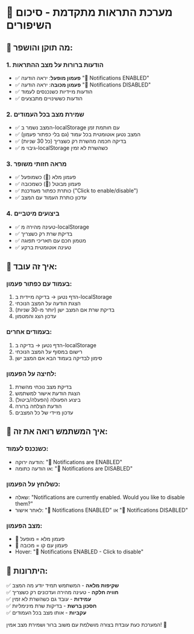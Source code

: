 # 🔔 מערכת התראות מתקדמת - סיכום השיפורים

## 🎯 מה תוקן והושפר:

### 1. הודעות ברורות על מצב ההתראות
- ✅ **פעמון מופעל**: יראה הודעה "🔔 Notifications ENABLED" 
- ✅ **פעמון מכובה**: יראה הודעה "🔕 Notifications DISABLED"
- ✅ הודעות מיידיות כשנכנסים לעמוד
- ✅ הודעות כששינויים מתבצעים

### 2. שמירת מצב בכל העמודים
- ✅ המצב נשמר ב-localStorage עם חותמת זמן
- ✅ המצב נטען אוטומטית בכל עמוד (גם בלי כפתור פעמון)
- ✅ בדיקה חכמה מהשרת רק כשצריך (כל 30 שניות)
- ✅ גיבוי מ-localStorage כשהשרת לא זמין

### 3. מראה חזותי משופר
- ✅ פעמון מלא (🔔) כשמופעל
- ✅ פעמון מבוטל (🔕) כשמכובה  
- ✅ כותרת כפתור מעודכנת ("Click to enable/disable")
- ✅ עדכון כותרת העמוד עם המצב

### 4. ביצועים מיטביים
- ✅ טעינה מהירה מ-localStorage
- ✅ בדיקת שרת רק כשצריך
- ✅ מטמון חכם עם תאריכי תפוגה
- ✅ טעינה אוטומטית ברקע

## 🔧 איך זה עובד:

### בעמוד עם כפתור פעמון:
1. הדף נטען → בדיקה מיידית ב-localStorage
2. הצגת הודעה על המצב הנוכחי 
3. בדיקת שרת אם המצב ישן (יותר מ-30 שניות)
4. עדכון הצג והמטמון

### בעמודים אחרים:
1. הדף נטען → בדיקה ב-localStorage
2. רישום במסוף על המצב הנוכחי
3. סימון לבדיקה בעמוד הבא אם המצב ישן

### לחיצה על הפעמון:
1. בדיקת מצב נוכחי מהשרת
2. הצגת הודעת אישור למשתמש
3. ביצוע הפעולה (הפעלה/ביטול)
4. הודעת הצלחה ברורה
5. עדכון מיידי של כל המצבים

## 📱 איך המשתמש רואה את זה:

### כשנכנס לעמוד:
- הודעה ירוקה: "🔔 Notifications are ENABLED"
- או הודעה כתומה: "🔕 Notifications are DISABLED"

### כשלוחץ על הפעמון:
- שאלה: "Notifications are currently enabled. Would you like to disable them?"
- לאחר אישור: "🔔 Notifications ENABLED" או "🔕 Notifications DISABLED"

### מצב הפעמון:
- 🔔 פעמון מלא = מופעל
- 🔕 פעמון עם קו = מכובה
- Hover: "🔔 Notifications ENABLED - Click to disable"

## 🚀 היתרונות:

✅ **שקיפות מלאה** - המשתמש תמיד יודע מה המצב  
✅ **חוויה חלקה** - טעינה מהירה ועדכונים רק כשצריך  
✅ **עמידות** - עובד גם כשהשרת לא זמין  
✅ **חסכון ברשת** - בדיקות שרת מינימליות  
✅ **עקביות** - אותו מצב בכל העמודים  

המערכת כעת עובדת בצורה מושלמת עם משוב ברור ושמירת מצב אמין! 🎉
